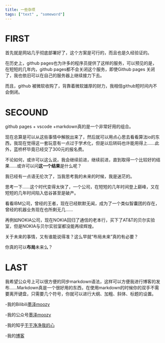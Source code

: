 ```yaml
---
title: 一些杂项
tags: ["text" , "someword"]
---
```


# FIRST
首先就是网站几乎彻底部署好了，这个方案是可行的，而且也是久经验证的。  

在历史上，github pages也为许多的程序员提供了这样的服务，可以预见的是，在短短的几年内，github pages都不会关闭这个服务，即使Github pages 关闭了，我也依旧可以在自己的服务器上继续接力下去。  

而且，github 被微软收购了，背靠着微软雄厚的财力，我相信github短时间内不会倒闭。  

# SECOUND
github pages + vscode +markdown真的是一个非常好用的组合。  

现在总算是可以从这些事情中解脱出来了，然后就可以用点心思去看看算法io的东西，我现在觉得这一套玩意有一点过于学术化，但是以后转码也许能用得上……此外，蓝桥杯毕竟已经交了300元的报名费。  

不论如何，或许可以这么说，我会继续前进，继续前进，直到取得一个比较好的结果……或许可以问**这一个结果**是什么呢？  

我已经有一点语无伦次了，当我思考我的未来的时候，我是迷茫的。  

思考一下……这个时代变得太快了，一个公司，在短短的几年时间登上巅峰，又在短短的几年时间陷入低谷甚至是破产。  

看看IBM公司，曾经的王者，现在已经默默无闻，成为了一个类似智囊团的存在，曾经的机器业务现在也所剩无几……  

再例如NOKIA公司，现在NOKIA回归了通信的老本行，买下了AT&T的贝尔实验室，但是NOKIA与贝尔实验室都没能再续辉煌。  

关于未来的事情，又有谁能说得准？这么早就“布局未来”真的有必要？  

你真的可以**布局**未来么？  

# LAST
我希望公众号上可以很方便的同步markdown语法，这样可以方便我进行博客的发布……Markdown真是一个很好用的东西，在使用markdown的时候你的双手不需要离开键盘，只需要几个符号，你就可以进行大纲、加粗、斜体、标题的设置。   

-我的Bilibili[墨泽moozy]( https://space.bilibili.com/441318523 "欢迎您！")  

-我的公众号[墨泽moozy](#hellomoozy)  

-我的知乎[干干净净我的心](https://www.zhihu.com/people/gan-gan-jing-jing-51-90 "欢迎关注")

-我的[博客](https://moze-max.github.io "欢迎到访！")

